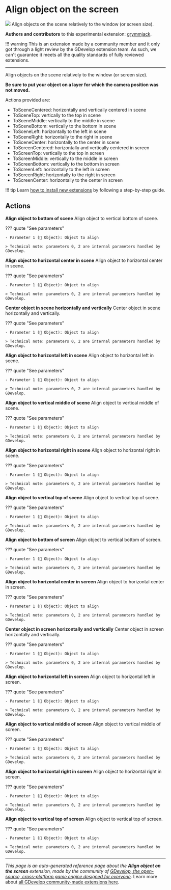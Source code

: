 # Align object on the screen

<img src="https://resources.gdevelop-app.com/assets/Icons/format-vertical-align-center.svg" class="extension-icon"></img>
Align objects on the scene relatively to the window (or screen size).

**Authors and contributors** to this experimental extension: [grymmjack](https://gd.games/grymmjack).

!!! warning
    This is an extension made by a community member and it only got through a
    light review by the GDevelop extension team. As such, we can't guarantee it
    meets all the quality standards of fully reviewed extensions.

---

Align objects on the scene relatively to the window (or screen size).


**Be sure to put your object on a layer for which the camera position was not moved.**

Actions provided are:


* ToSceneCentered: horizontally and vertically centered in scene
* ToSceneTop: vertically to the top in scene
* ToSceneMiddle: vertically to the middle in scene
* ToSceneBottom: vertically to the bottom in scene
* ToSceneLeft: horizontally to the left in scene
* ToSceneRight: horizontally to the right in scene
* ToSceneCenter: horizontally to the center in scene
* ToScreenCentered: horizontally and vertically centered in screen
* ToScreenTop: vertically to the top in screen
* ToScreenMiddle: vertically to the middle in screen
* ToScreenBottom: vertically to the bottom in screen
* ToScreenLeft: horizontally to the left in screen
* ToScreenRight: horizontally to the right in screen
* ToScreenCenter: horizontally to the center in screen

!!! tip
    Learn [how to install new extensions](/gdevelop5/extensions/search) by following a step-by-step guide.

## Actions

**Align object to bottom of scene**
Align object to vertical bottom of scene.

??? quote "See parameters"

    - Parameter 1 (👾 Object): Object to align

    > Technical note: parameters 0, 2 are internal parameters handled by GDevelop.

**Align object to horizontal center in scene**
Align object to horizontal center in scene.

??? quote "See parameters"

    - Parameter 1 (👾 Object): Object to align

    > Technical note: parameters 0, 2 are internal parameters handled by GDevelop.

**Center object in scene horizontally and vertically**
Center object in scene horizontally and vertically.

??? quote "See parameters"

    - Parameter 1 (👾 Object): Object to align

    > Technical note: parameters 0, 2 are internal parameters handled by GDevelop.

**Align object to horizontal left in scene**
Align object to horizontal left in scene.

??? quote "See parameters"

    - Parameter 1 (👾 Object): Object to align

    > Technical note: parameters 0, 2 are internal parameters handled by GDevelop.

**Align object to vertical middle of scene**
Align object to vertical middle of scene.

??? quote "See parameters"

    - Parameter 1 (👾 Object): Object to align

    > Technical note: parameters 0, 2 are internal parameters handled by GDevelop.

**Align object to horizontal right in scene**
Align object to horizontal right in scene.

??? quote "See parameters"

    - Parameter 1 (👾 Object): Object to align

    > Technical note: parameters 0, 2 are internal parameters handled by GDevelop.

**Align object to vertical top of scene**
Align object to vertical top of scene.

??? quote "See parameters"

    - Parameter 1 (👾 Object): Object to align

    > Technical note: parameters 0, 2 are internal parameters handled by GDevelop.

**Align object to bottom of screen**
Align object to vertical bottom of screen.

??? quote "See parameters"

    - Parameter 1 (👾 Object): Object to align

    > Technical note: parameters 0, 2 are internal parameters handled by GDevelop.

**Align object to horizontal center in screen**
Align object to horizontal center in screen.

??? quote "See parameters"

    - Parameter 1 (👾 Object): Object to align

    > Technical note: parameters 0, 2 are internal parameters handled by GDevelop.

**Center object in screen horizontally and vertically**
Center object in screen horizontally and vertically.

??? quote "See parameters"

    - Parameter 1 (👾 Object): Object to align

    > Technical note: parameters 0, 2 are internal parameters handled by GDevelop.

**Align object to horizontal left in screen**
Align object to horizontal left in screen.

??? quote "See parameters"

    - Parameter 1 (👾 Object): Object to align

    > Technical note: parameters 0, 2 are internal parameters handled by GDevelop.

**Align object to vertical middle of screen**
Align object to vertical middle of screen.

??? quote "See parameters"

    - Parameter 1 (👾 Object): Object to align

    > Technical note: parameters 0, 2 are internal parameters handled by GDevelop.

**Align object to horizontal right in screen**
Align object to horizontal right in screen.

??? quote "See parameters"

    - Parameter 1 (👾 Object): Object to align

    > Technical note: parameters 0, 2 are internal parameters handled by GDevelop.

**Align object to vertical top of screen**
Align object to vertical top of screen.

??? quote "See parameters"

    - Parameter 1 (👾 Object): Object to align

    > Technical note: parameters 0, 2 are internal parameters handled by GDevelop.




---

*This page is an auto-generated reference page about the **Align object on the screen** extension, made by the community of [GDevelop, the open-source, cross-platform game engine designed for everyone](https://gdevelop.io/).* Learn more about [all GDevelop community-made extensions here](/gdevelop5/extensions).